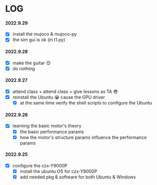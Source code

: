 # LOG



#### 2022.9.29

- [x] install the mujoco & mujoco-py
- [x] the sim gui is ok (in t1.py)

#### 2022.9.28

- [x] make the guitar 😊
- [x] do nothing 

#### 2022.9.27

- [x] attend class + attend class + give lessons as TA 😎
- [x] reinstall the Ubuntu 😭 cause the GPU driver
  - [x] at the same time verify the shell scripts to configure the Ubuntu

#### 2022.9.26

- [x] learning the basic motor's theory
  - [x] the basic performance params
  - [x] how the motor's structure params influence the performance params

#### 2022.9.25

- [x] configure the czx-Y9000P
  - [x] install the ubuntu OS for czx-Y9000P
  - [x] add needed pkg & software for both Ubuntu & Windows